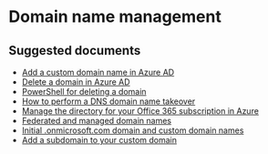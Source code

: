 <properties
	pageTitle="Domain name management"
	description="Azure Active Directory case submission self help"
	service="microsoft.aad"
	resource="Microsoft_AAD_IAM"
	authors="curtand"
	displayOrder=""
	selfHelpType="generic"
	supportTopicIds="32045771"
	resourceTags=""
	productPesIds="14785"
	cloudEnvironments="public"
/>

# Domain name management

## **Suggested documents**
* [Add a custom domain name in Azure AD](https://docs.microsoft.com/azure/active-directory/active-directory-add-domain)
* [Delete a domain in Azure AD](https://docs.microsoft.com/azure/active-directory/active-directory-domains-manage-azure-portal#delete-a-custom-domain-name)
* [PowerShell for deleting a domain](https://docs.microsoft.com/powershell/msonline/v1/remove-msoldomain) 
* [How to perform a DNS domain name takeover](https://docs.microsoft.com/azure/active-directory/active-directory-self-service-signup#how-to-perform-a-dns-domain-name-takeover)
* [Manage the directory for your Office 365 subscription in Azure](https://docs.microsoft.com/azure/active-directory/active-directory-manage-o365-subscription)
* [Federated and managed domain names](https://docs.microsoft.com/azure/active-directory/active-directory-add-domain-concepts#federated-and-managed-domain-names)
* [Initial .onmicrosoft.com domain and custom domain names](https://docs.microsoft.com/azure/active-directory/active-directory-add-domain-concepts#initial-and-custom-domain-names)
* [Add a subdomain to your custom domain](https://docs.microsoft.com/azure/active-directory/active-directory-domains-manage-azure-portal#add-subdomains-of-a-custom-domain)